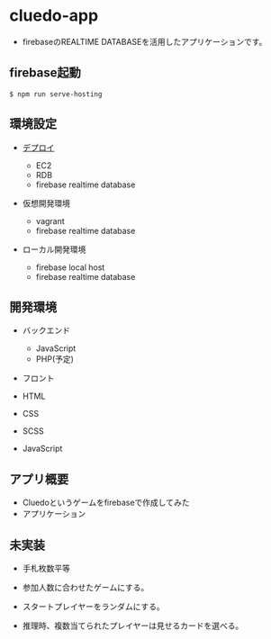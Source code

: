 # cluedo-app

- firebaseのREALTIME DATABASEを活用したアプリケーションです。

## firebase起動
`$ npm run serve-hosting `

## 環境設定

- [デプロイ](https://oga-game.web.app/)
  - EC2
  - RDB
  - firebase realtime database

- 仮想開発環境
  - vagrant
  - firebase realtime database

- ローカル開発環境
  - firebase local host
  - firebase realtime database

## 開発環境

- バックエンド
  - JavaScript
  - PHP(予定)

- フロント
 - HTML
 - CSS
 - SCSS
 - JavaScript

## アプリ概要

- Cluedoというゲームをfirebaseで作成してみた
- アプリケーション

## 未実装
- 手札枚数平等
- 参加人数に合わせたゲームにする。
- スタートプレイヤーをランダムにする。

- 推理時、複数当てられたプレイヤーは見せるカードを選べる。

